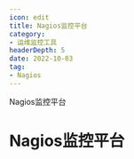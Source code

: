 ```yaml
---
icon: edit
title: Nagios监控平台
category: 
- 运维监控工具
headerDepth: 5
date: 2022-10-03
tag:
- Nagios
---
```


Nagios监控平台

<!-- more -->

# Nagios监控平台
